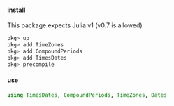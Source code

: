 #### install

This package expects Julia v1 (v0.7 is allowed)
```julia
pkg> up
pkg> add TimeZones
pkg> add CompoundPeriods
pkg> add TimesDates
pkg> precompile
````

#### use

```julia
using TimesDates, CompoundPeriods, TimeZones, Dates
````


